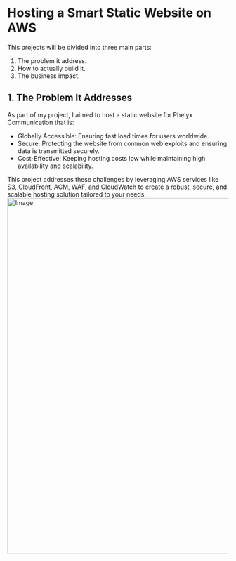 # Hosting a Smart Static Website on AWS
This projects will be divided into three main parts:
1. The problem it address.
2. How to actually build it.
3. The business impact.

## 1. The Problem It Addresses
As part of my project, I aimed to host a static website for Phelyx Communication that is:
* Globally Accessible:
Ensuring fast load times for users worldwide.
* Secure:
 Protecting the website from common web exploits and ensuring data is transmitted securely.
* Cost-Effective:
 Keeping hosting costs low while maintaining high availability and scalability.

This project addresses these challenges by leveraging AWS services like S3, CloudFront, ACM, WAF, and CloudWatch to create a robust, secure, and scalable hosting solution tailored to your needs.
<img width="810" alt="Image" src="https://github.com/user-attachments/assets/7aeac875-e9ad-4ecf-bf19-1903ecb993da" />
